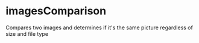 # imagesComparison
Compares two images and determines if it's the same picture regardless of size and file type
